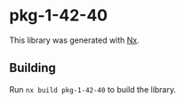 # pkg-1-42-40

This library was generated with [Nx](https://nx.dev).

## Building

Run `nx build pkg-1-42-40` to build the library.
